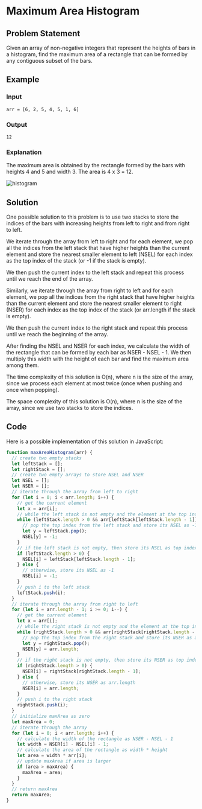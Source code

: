 # Maximum Area Histogram

## Problem Statement

Given an array of non-negative integers that represent the heights of bars in a histogram, find the maximum area of a rectangle that can be formed by any contiguous subset of the bars.

## Example

### Input

`arr = [6, 2, 5, 4, 5, 1, 6]`

### Output

`12`

### Explanation

The maximum area is obtained by the rectangle formed by the bars with heights 4 and 5 and width 3. The area is 4 x 3 = 12.

![histogram](https://i.imgur.com/8Z9XyfO.png)

## Solution

One possible solution to this problem is to use two stacks to store the indices of the bars with increasing heights from left to right and from right to left. 

We iterate through the array from left to right and for each element, we pop all the indices from the left stack that have higher heights than the current element and store the nearest smaller element to left (NSEL) for each index as the top index of the stack (or -1 if the stack is empty). 

We then push the current index to the left stack and repeat this process until we reach the end of the array.

Similarly, we iterate through the array from right to left and for each element, we pop all the indices from the right stack that have higher heights than the current element and store the nearest smaller element to right (NSER) for each index as the top index of the stack (or arr.length if the stack is empty). 

We then push the current index to the right stack and repeat this process until we reach the beginning of the array.

After finding the NSEL and NSER for each index, we calculate the width of the rectangle that can be formed by each bar as NSER - NSEL - 1. We then multiply this width with the height of each bar and find the maximum area among them.

The time complexity of this solution is O(n), where n is the size of the array, since we process each element at most twice (once when pushing and once when popping).

The space complexity of this solution is O(n), where n is the size of the array, since we use two stacks to store the indices.

## Code

Here is a possible implementation of this solution in JavaScript:

```javascript
function maxAreaHistogram(arr) {
  // create two empty stacks
  let leftStack = [];
  let rightStack = [];
  // create two empty arrays to store NSEL and NSER
  let NSEL = [];
  let NSER = [];
  // iterate through the array from left to right
  for (let i = 0; i < arr.length; i++) {
    // get the current element
    let x = arr[i];
    // while the left stack is not empty and the element at the top index is larger than x
    while (leftStack.length > 0 && arr[leftStack[leftStack.length - 1]] > x) {
      // pop the top index from the left stack and store its NSEL as -1
      let y = leftStack.pop();
      NSEL[y] = -1;
    }
    // if the left stack is not empty, then store its NSEL as top index
    if (leftStack.length > 0) {
      NSEL[i] = leftStack[leftStack.length - 1];
    } else {
      // otherwise, store its NSEL as -1
      NSEL[i] = -1;
    }
    // push i to the left stack
    leftStack.push(i);
  }
  // iterate through the array from right to left
  for (let i = arr.length - 1; i >= 0; i--) {
    // get the current element
    let x = arr[i];
    // while the right stack is not empty and the element at the top index is larger than x
    while (rightStack.length > 0 && arr[rightStack[rightStack.length - 1]] > x) {
      // pop the top index from the right stack and store its NSER as arr.length
      let y = rightStack.pop();
      NSER[y] = arr.length;
    }
    // if the right stack is not empty, then store its NSER as top index
    if (rightStack.length > 0) {
      NSER[i] = rightStack[rightStack.length - 1];
    } else {
      // otherwise, store its NSER as arr.length
      NSER[i] = arr.length;
    }
    // push i to the right stack
    rightStack.push(i);
  }
  // initialize maxArea as zero
  let maxArea = 0;
  // iterate through the array
  for (let i = 0; i < arr.length; i++) {
    // calculate the width of the rectangle as NSER - NSEL - 1
    let width = NSER[i] - NSEL[i] - 1;
    // calculate the area of the rectangle as width * height
    let area = width * arr[i];
    // update maxArea if area is larger
    if (area > maxArea) {
      maxArea = area;
    }
  }
  // return maxArea
  return maxArea;
}
